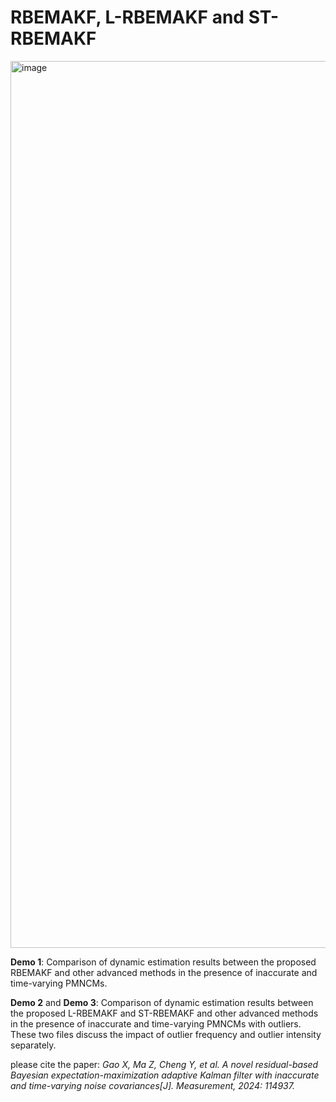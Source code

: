 # RBEMAKF, L-RBEMAKF and ST-RBEMAKF
<img width="702" height="1419" alt="image" src="https://github.com/user-attachments/assets/2cb122e2-402e-4f29-9145-3d8fd3048554" />

**Demo 1**: Comparison of dynamic estimation results between the proposed RBEMAKF and other advanced methods in the presence of inaccurate and time-varying PMNCMs.

**Demo 2** and **Demo 3**: Comparison of dynamic estimation results between the proposed L-RBEMAKF and ST-RBEMAKF and other advanced methods in the presence of inaccurate and time-varying PMNCMs with outliers. These two files discuss the impact of outlier frequency and outlier intensity separately.

please cite the paper: _Gao X, Ma Z, Cheng Y, et al. A novel residual-based Bayesian expectation-maximization adaptive Kalman filter with inaccurate and time-varying noise covariances[J]. Measurement, 2024: 114937._

